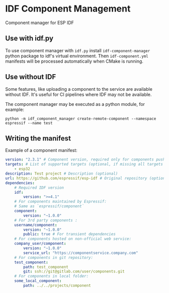 # IDF Component Management

Component manager for ESP IDF

## Use with idf.py

To use component manager with `idf.py` install `idf-component-manager` python package to idf's virtual environment. Then `idf-component.yml` manifests will be processed automatically when CMake is running.

## Use without IDF

Some features, like uploading a component to the service are available without IDF. It's useful for CI pipelines where IDF may not be available.

The component manager may be executed as a python module, for example:

```
python -m idf_component_manager create-remote-component --namespace espressif --name test
```

## Writing the manifest

Example of a component manifest:

```yaml
version: "2.3.1" # Component version, required only for components pushed to the service
targets: # List of supported targets (optional, if missing all targets are considered to be supported)
    - esp32
description: Test project # Description (optional)
url: https://github.com/espressif/esp-idf # Original repository (optional)
dependencies:
    # Required IDF version
    idf:
        version: ">=4.1"
    # For components maintained by Espressif:
    # Same as `espressif/component`
    component:
        version: "~1.0.0"
    # For 3rd party components :
    username/component:
        version: "~1.0.0"
        public: true # For transient dependencies
    # For components hosted on non-official web service:
    company_user/component:
        version: "~1.0.0"
        service_url: "https://componentservice.company.com"
    # For components in git repository:
    test_component:
        path: test_component
        git: ssh://git@gitlab.com/user/components.git
    # For components in local folder:
    some_local_component:
        path: ../../projects/component
```
